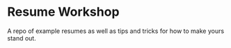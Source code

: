 # Resume Workshop
A repo of example resumes as well as tips and tricks for how to make yours stand out.
